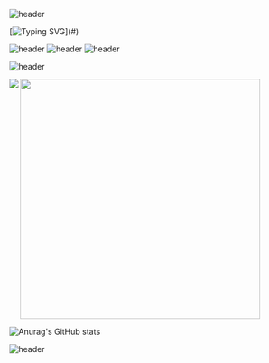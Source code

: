 ![header](https://capsule-render.vercel.app/api?type=waving&height=200&width=2000&color=gradient&section=header)

[![Typing SVG](https://readme-typing-svg.demolab.com?font=Exo+2&weight=800&size=25&duration=8000&pause=500&color=F7CB71&multiline=true&random=true&width=1000&height=100&lines=Thanks+for+stopping+by.+I+hope+you+find+something+that+inspires+you!)](#)

![header](https://img.shields.io/badge/C%23-239120?style=for-the-badge&logo=c-sharp&logoColor=white)
![header](https://img.shields.io/badge/Swift-FA7343?style=for-the-badge&logo=swift&logoColor=white)
![header](https://img.shields.io/badge/Figma-F24E1E?style=for-the-badge&logo=figma&logoColor=white)

![header](https://img.shields.io/badge/.NET-5C2D91?style=for-the-badge&logo=.net&logoColor=white)


<img align='left' src="http://mazassumnida.wtf/api/v2/generate_badge?boj=park4812">
<img  width='425' src="https://leetcard.jacoblin.cool/park4812?theme=nord&font=Work%20Sans&ext=contest">

![Anurag's GitHub stats](https://github-readme-stats.vercel.app/api?username=park4812&show_icons=true&theme=tokyonight)

![header](https://capsule-render.vercel.app/api?type=waving&height=200&color=gradient&text=&section=footer)


<!--
**park4812/park4812** is a ✨ _special_ ✨ repository because its `README.md` (this file) appears on your GitHub profile.

Here are some ideas to get you started:

- 🔭 I’m currently working on ...
- 🌱 I’m currently learning ...
- 👯 I’m looking to collaborate on ...
- 🤔 I’m looking for help with ...
- 💬 Ask me about ...
- 📫 How to reach me: ...
- 😄 Pronouns: ...
- ⚡ Fun fact: ...
-->
